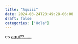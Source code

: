 ```yaml
---
title: "Aquiii"
date: 2024-03-24T23:49:28-06:00
draft: false
categories: ["Hola"]
---
```


es [aqui??......]()